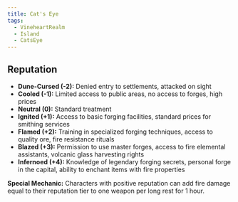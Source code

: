 ```yaml
---
title: Cat's Eye
tags:
  - VineheartRealm
  - Island
  - CatsEye
---
```



## Reputation

- **Dune-Cursed (-2):** Denied entry to settlements, attacked on sight
- **Cooled (-1):** Limited access to public areas, no access to forges, high prices
- **Neutral (0):** Standard treatment
- **Ignited (+1):** Access to basic forging facilities, standard prices for smithing services
- **Flamed (+2):** Training in specialized forging techniques, access to quality ore, fire resistance rituals
- **Blazed (+3):** Permission to use master forges, access to fire elemental assistants, volcanic glass harvesting rights
- **Infernoed (+4):** Knowledge of legendary forging secrets, personal forge in the capital, ability to enchant items with fire properties

**Special Mechanic:** Characters with positive reputation can add fire damage equal to their reputation tier to one weapon per long rest for 1 hour.
